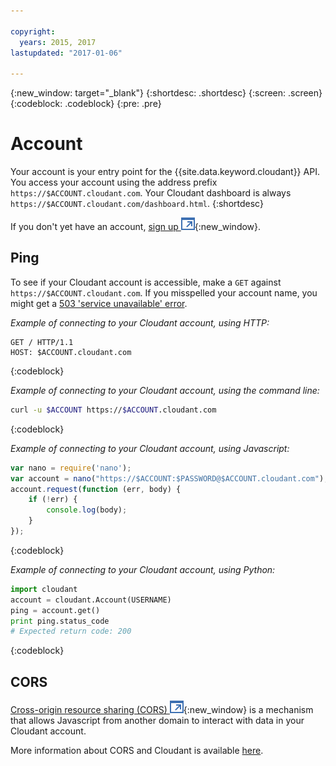 ```yaml
---

copyright:
  years: 2015, 2017
lastupdated: "2017-01-06"

---
```

{:new_window: target="_blank"}
{:shortdesc: .shortdesc}
{:screen: .screen}
{:codeblock: .codeblock}
{:pre: .pre}

# Account

Your account is your entry point for the {{site.data.keyword.cloudant}} API.
You access your account using the address prefix
`https://$ACCOUNT.cloudant.com`.
Your Cloudant dashboard is always
`https://$ACCOUNT.cloudant.com/dashboard.html`.
{:shortdesc}

If you don't yet have an account, [sign up ![External link icon](../images/launch-glyph.svg "External link icon")](https://cloudant.com/sign-up/){:new_window}.

## Ping

To see if your Cloudant account is accessible,
make a `GET` against `https://$ACCOUNT.cloudant.com`.
If you misspelled your account name,
you might get a [503 'service unavailable' error](http.html#503).

_Example of connecting to your Cloudant account, using HTTP:_

```HTTP
GET / HTTP/1.1
HOST: $ACCOUNT.cloudant.com
```
{:codeblock}

_Example of connecting to your Cloudant account, using the command line:_

```sh
curl -u $ACCOUNT https://$ACCOUNT.cloudant.com
```
{:codeblock}

_Example of connecting to your Cloudant account, using Javascript:_

```javascript
var nano = require('nano');
var account = nano("https://$ACCOUNT:$PASSWORD@$ACCOUNT.cloudant.com");
account.request(function (err, body) {
	if (!err) {
		console.log(body);
	}
});
```
{:codeblock}

_Example of connecting to your Cloudant account, using Python:_

```python
import cloudant
account = cloudant.Account(USERNAME)
ping = account.get()
print ping.status_code
# Expected return code: 200
```
{:codeblock}

## CORS

[Cross-origin resource sharing (CORS) ![External link icon](../images/launch-glyph.svg "External link icon")](http://www.w3.org/TR/cors/){:new_window} is a
mechanism that allows Javascript from another domain to interact with data in
your Cloudant account.

More information about CORS and Cloudant is available [here](cors.html).
